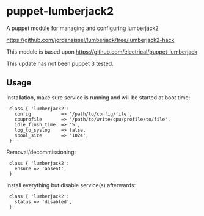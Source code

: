 # puppet-lumberjack2

A puppet module for managing and configuring lumberjack2

https://github.com/jordansissel/lumberjack/tree/lumberjack2-hack

This module is based upon https://github.com/electrical/puppet-lumberjack 

This update has not been puppet 3 tested.

## Usage

Installation, make sure service is running and will be started at boot time:

     class { 'lumberjack2': 
       config           => '/path/to/config/file',
       cpuprofile       => '/path/to/write/cpu/profile/to/file',
       idle_flush_time  => '5',
       log_to_syslog    => false,
       spool_size       => '1024',
     }

Removal/decommissioning:

     class { 'lumberjack2':
       ensure => 'absent',
     }

Install everything but disable service(s) afterwards:

     class { 'lumberjack2':
       status => 'disabled',
     }

